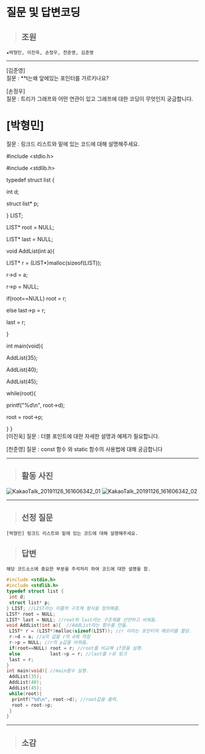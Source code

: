 질문 및 답변코딩
====
> ## 조원
    ★박형민, 이진욱, 손정우, 천준영, 김준영
* * *
[김준영]  
질문 : **t는왜 앞에있는 포인터를 가르키나요?

[손정우]  
질문 : 트리가 그래프와 어떤 연관이 있고 그래프에 대한 코딩이 무엇인지 궁금합니다.

[박형민] 
=======
질문 : 링크드 리스트와 밑에 있는 코드에 대해 설명해주세요.

#include <stdio.h>

#include <stdlib.h>

typedef struct list {

 int d;
 
 struct list* p;
 
} LIST;

LIST* root = NULL;

LIST* last = NULL;

void AddList(int a){

 LIST* r = (LIST*)malloc(sizeof(LIST));
 
 r->d = a;
 
 r->p = NULL;
 
 if(root==NULL) root = r;
 
 else           last->p = r;
 
 last = r;
 
}

int main(void){

 AddList(35);
 
 AddList(40);
 
 AddList(45);
 
 while(root){
 
  printf("%d\n", root->d);
  
  root = root->p;
  
 }
}  
[이진욱]
질문 : 더블 포인트에 대한 자세한 설명과 예제가 필요합니다.

[천준영]
질문 : const 함수 와 static 함수의 사용법에 대해 궁금합니다
* * *  
> ## 활동 사진
![KakaoTalk_20191126_161606342_01](https://user-images.githubusercontent.com/50895748/69607253-3c262f00-1068-11ea-8b7e-e08aeb2b24f2.jpg)
![KakaoTalk_20191126_161606342_02](https://user-images.githubusercontent.com/50895748/69607475-a63ed400-1068-11ea-962f-e524982a2e83.jpg)

* * *
> ## 선정 질문
    [박형민] 링크드 리스트와 밑에 있는 코드에 대해 설명해주세요.
> ## 답변
    해당 코드소스에 중요한 부분을 주석처리 하여 코드에 대한 설명을 함.
```c++
#include <stdio.h>
#include <stdlib.h>
typedef struct list {
 int d;
 struct list* p; 
} LIST; //LIST라는 이름의 구조체 형식을 정의해줌.
LIST* root = NULL;
LIST* last = NULL; //root와 last라는 구조체를 선언하고 비워둠.
void AddList(int a){  //AddList라는 함수를 만듦.
 LIST* r = (LIST*)malloc(sizeof(LIST)); //r 이라는 포인터의 메모리를 할당.
 r->d = a; //a의 값을 r의 d에 저장
 r->p = NULL; //r의 p값을 비워둠.
 if(root==NULL) root = r; //root를 비교해 if문을 실행.
 else           last->p = r; //last를 r로 링크
 last = r;
}
int main(void){ //main함수 실행.
 AddList(35);
 AddList(40);
 AddList(45);
 while(root){
  printf("%d\n", root->d); //root값을 출력.
  root = root->p;
 }
}  
```  
* * *
> ## 소감
